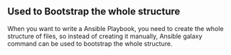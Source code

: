 ## Used to Bootstrap the whole structure

When you want to write a Ansible Playbook, you need to create the whole structure of files, so instead of creating it manually, Ansible galaxy command can be used to bootstrap the whole structure.
